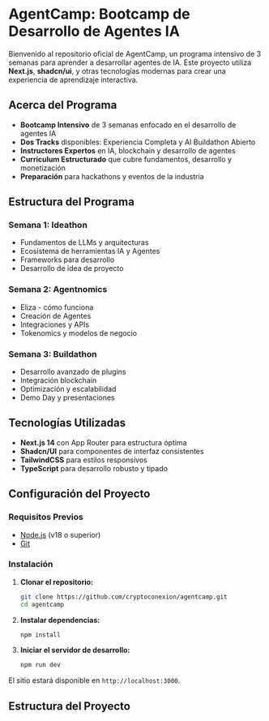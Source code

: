 # AgentCamp: Bootcamp de Desarrollo de Agentes IA

Bienvenido al repositorio oficial de AgentCamp, un programa intensivo de 3 semanas para aprender a desarrollar agentes de IA. Este proyecto utiliza **Next.js**, **shadcn/ui**, y otras tecnologías modernas para crear una experiencia de aprendizaje interactiva.

## Acerca del Programa

- **Bootcamp Intensivo** de 3 semanas enfocado en el desarrollo de agentes IA
- **Dos Tracks** disponibles: Experiencia Completa y AI Buildathon Abierto
- **Instructores Expertos** en IA, blockchain y desarrollo de agentes
- **Curriculum Estructurado** que cubre fundamentos, desarrollo y monetización
- **Preparación** para hackathons y eventos de la industria

## Estructura del Programa

### Semana 1: Ideathon
- Fundamentos de LLMs y arquitecturas
- Ecosistema de herramientas IA y Agentes
- Frameworks para desarrollo
- Desarrollo de idea de proyecto

### Semana 2: Agentnomics
- Eliza - cómo funciona
- Creación de Agentes
- Integraciones y APIs
- Tokenomics y modelos de negocio

### Semana 3: Buildathon
- Desarrollo avanzado de plugins
- Integración blockchain
- Optimización y escalabilidad
- Demo Day y presentaciones

## Tecnologías Utilizadas

- **Next.js 14** con App Router para estructura óptima
- **Shadcn/UI** para componentes de interfaz consistentes
- **TailwindCSS** para estilos responsivos
- **TypeScript** para desarrollo robusto y tipado

## Configuración del Proyecto

### Requisitos Previos

- [Node.js](https://nodejs.org/) (v18 o superior)
- [Git](https://git-scm.com/)

### Instalación

1. **Clonar el repositorio:**
   ```bash
   git clone https://github.com/cryptoconexion/agentcamp.git
   cd agentcamp
   ```

2. **Instalar dependencias:**
   ```bash
   npm install
   ```

3. **Iniciar el servidor de desarrollo:**
   ```bash
   npm run dev
   ```

El sitio estará disponible en `http://localhost:3000`.

## Estructura del Proyecto
